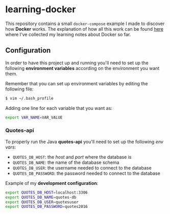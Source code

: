 # learning-docker

This repository contains a small ```docker-compose``` example I made to discover how **Docker** works. The explanation of how all this work can be found [here](https://marcalperapoch.gitbooks.io/learning-docker/content/) where I've collected my learning notes about Docker so far.

## Configuration

In order to have this project up and running you'll need to set up the following **environment variables** according on the environment you want them.

Remember that you can set up environment variables by editing the following file:

```bash
$ vim ~/.bash_profile
```
Adding one line for each variable that you want as:

```bash
export VAR_NAME=VAR_VALUE
```

### Quotes-api

To properly run the Java **quotes-api** you'll need to set up the following _env vars_:

* ```QUOTES_DB_HOST```: the _host_ and _port_ where the database is
* ```QUOTES_DB_NAME```: the name of the database schema
* ```QUOTES_DB_USER```: the username needed to connect to the database
* ```QUOTES_DB_PASSWORD```: the password needed to connect to the database

Example of my **development configuration**:

```bash
export QUOTES_DB_HOST=localhost:3306
export QUOTES_DB_NAME=quotes-db
export QUOTES_DB_USER=quotesuser
export QUOTES_DB_PASSWORD=quotes2016
```
